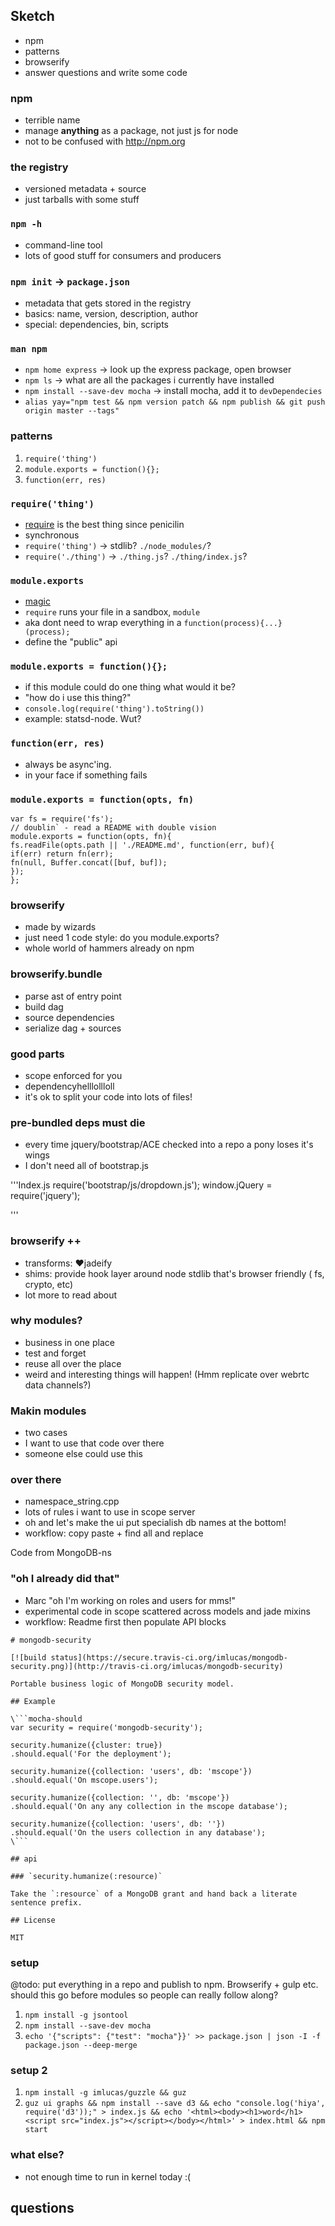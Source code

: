 ## Sketch

- npm
- patterns
- browserify
- answer questions and write some code

### npm

- terrible name
- manage **anything** as a package, not just js for node
- not to be confused with http://npm.org

### the registry

- versioned metadata + source
- just tarballs with some stuff

### `npm -h`

- command-line tool
- lots of good stuff for consumers and producers

### `npm init` → `package.json`

- metadata that gets stored in the registry
- basics: name, version, description, author
- special: dependencies, bin, scripts

### `man npm`

- `npm home express` → look up the express package, open browser
- `npm ls` → what are all the packages i currently have installed
- `npm install --save-dev mocha` → install mocha, add it to `devDependecies`
- `alias yay="npm test && npm version patch && npm publish && git push origin master --tags"`

### patterns

1. `require('thing')`
1. `module.exports = function(){};`
1. `function(err, res)`

### `require('thing')`

- [require](http://nodejs.org/docs/latest/api/modules.html#modules_module_require_id) is the best thing since penicilin
- synchronous
- `require('thing')` → stdlib? `./node_modules/`?
- `require('./thing')` → `./thing.js`? `./thing/index.js`?

### `module.exports`

- [magic](http://nodejs.org/docs/latest/api/modules.html#modules_module_exports)
- `require` runs your file in a sandbox, `module`
- aka dont need to wrap everything in a `function(process){...}(process);`
- define the "public" api

### `module.exports = function(){};`

- if this module could do one thing what would it be?
- "how do i use this thing?"
- `console.log(require('thing').toString())`
- example: statsd-node. Wut?

### `function(err, res)`

- always be async'ing.
- in your face if something fails

### `module.exports = function(opts, fn)`

```
var fs = require('fs');
// doublin` - read a README with double vision
module.exports = function(opts, fn){
fs.readFile(opts.path || './README.md', function(err, buf){
if(err) return fn(err);
fn(null, Buffer.concat([buf, buf]);
});
};
```

### browserify

- made by wizards
- just need 1 code style: do you module.exports?
- whole world of hammers already on npm

### browserify.bundle

- parse ast of entry point
- build dag
- source dependencies
- serialize dag + sources

### good parts

- scope enforced for you
- dependencyhelllollloll
- it's ok to split your code into lots of files!

### pre-bundled deps must die


- every time jquery/bootstrap/ACE checked into a repo a pony loses it's wings
- I don't need all of bootstrap.js

'''Index.js
require('bootstrap/js/dropdown.js');
window.jQuery = require('jquery');

'''

### browserify ++

- transforms: ❤️jadeify
- shims: provide hook layer around node stdlib that's browser friendly ( fs, crypto, etc)
- lot more to read about


### why modules?

- business in one place
- test and forget
- reuse all over the place
- weird and interesting things will happen! (Hmm replicate over webrtc data channels?)

### Makin modules

- two cases
- I want to use that code over there
- someone else could use this


### over there

- namespace_string.cpp
- lots of rules i want to use in scope server
- oh and let's make the ui put specialish db names at the bottom!
- workflow: copy paste + find all and replace

Code from MongoDB-ns

### "oh I already did that"

- Marc "oh I'm working on roles and users for mms!"
- experimental code in scope scattered across models and jade mixins
- workflow: Readme first then populate API blocks

```
# mongodb-security

[![build status](https://secure.travis-ci.org/imlucas/mongodb-security.png)](http://travis-ci.org/imlucas/mongodb-security)

Portable business logic of MongoDB security model.

## Example

\```mocha-should
var security = require('mongodb-security');

security.humanize({cluster: true})
.should.equal('For the deployment');

security.humanize({collection: 'users', db: 'mscope'})
.should.equal('On mscope.users');

security.humanize({collection: '', db: 'mscope'})
.should.equal('On any any collection in the mscope database');

security.humanize({collection: 'users', db: ''})
.should.equal('On the users collection in any database');
\```

## api

### `security.humanize(:resource)`

Take the `:resource` of a MongoDB grant and hand back a literate sentence prefix.

## License

MIT
```


### setup
@todo: put everything in a repo and publish to npm. Browserify + gulp etc. should this go before modules so people can really follow along?


1. `npm install -g jsontool`
1. `npm install --save-dev mocha`
1. `echo '{"scripts": {"test": "mocha"}}' >> package.json | json -I -f package.json --deep-merge`

### setup 2

1. `npm install -g imlucas/guzzle && guz`
1. `guz ui graphs && npm install --save d3 && echo "console.log('hiya', require('d3'));" > index.js && echo '<html><body><h1>word</h1><script src="index.js"></script></body></html>' > index.html && npm start`

### what else?

- not enough time to run in kernel today :(

## questions

